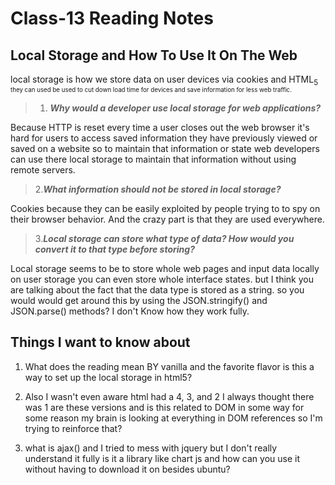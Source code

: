 # Class-13 Reading Notes

## Local Storage and How To Use It On The Web

local storage is how we store data on user devices via cookies and HTML<sub>5<sub> they can used be used to cut down load time for devices and save information for less web traffic. 

>1. ***Why would a developer use local storage for web applications?***

Because HTTP is reset every time a user closes out the web browser it's hard for users to access saved information they have previously viewed or saved on a website so to maintain that information or state web developers can use there local storage to maintain that information without using remote servers.

>2.***What information should not be stored in local storage?***

Cookies because they can be easily exploited by people trying to to spy on their browser behavior. And the crazy part is that they are used everywhere.

>3.***Local storage can store what type of data? How would you  convert it to that type before storing?***

Local storage seems to be to store whole web pages and input data locally on user storage you can even store whole interface states. but I think you are talking about the fact that the data type is stored as a string.  so you would would get around this by using the JSON.stringify() and JSON.parse() methods? I don't Know how they work fully.

## Things I want to know about

 1. What does the reading mean BY vanilla and the favorite flavor is this a way to set up the local storage in html5?

 2. Also I wasn't even aware html had a 4, 3, and 2 I always thought there was 1 are these versions and is this related to DOM in some way for some reason my brain is looking at everything in DOM references so I'm trying to reinforce that?

 3. what is ajax() and I tried to mess with jquery but I don't really understand it fully is it a library like chart js and how can you use it without having to download it on besides ubuntu?